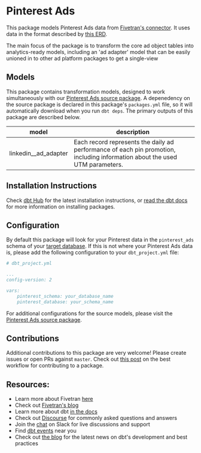 # Pinterest Ads 

This package models Pinterest Ads data from [Fivetran's connector](https://fivetran.com/docs/applications/pinterest-ads). It uses data in the format described by [this ERD](https://docs.google.com/presentation/d/1YMsP4fBwb0sGoOgDWfIEVVOkfXfljOseulgx9wC87qk/edit).

The main focus of the package is to transform the core ad object tables into analytics-ready models, including an 'ad adapter' model that can be easily unioned in to other ad platform packages to get a single-view 

## Models

This package contains transformation models, designed to work simultaneously with our [Pinterest Ads source package](https://github.com/fivetran/dbt_pinterest_source). A depenedency on the source package is declared in this package's `packages.yml` file, so it will automatically download when you run `dbt deps`. The primary outputs of this package are described below.

| **model**            | **description**                                                                                                             |
| -------------------- | --------------------------------------------------------------------------------------------------------------------------- |
| linkedin__ad_adapter | Each record represents the daily ad performance of each pin promotion, including information about the used UTM parameters. |

## Installation Instructions
Check [dbt Hub](https://hub.getdbt.com/) for the latest installation instructions, or [read the dbt docs](https://docs.getdbt.com/docs/package-management) for more information on installing packages.

## Configuration
By default this package will look for your Pinterest data in the `pinterest_ads` schema of your [target database](https://docs.getdbt.com/docs/running-a-dbt-project/using-the-command-line-interface/configure-your-profile). If this is not where your Pinterest Ads data is, please add the following configuration to your `dbt_project.yml` file:

```yml
# dbt_project.yml

...
config-version: 2

vars:
    pinterest_schema: your_database_name
    pinterest_database: your_schema_name 
```

For additional configurations for the source models, please visit the [Pinterest Ads source package](https://github.com/fivetran/dbt_pinterest_source).

## Contributions

Additional contributions to this package are very welcome! Please create issues
or open PRs against `master`. Check out 
[this post](https://discourse.getdbt.com/t/contributing-to-a-dbt-package/657) 
on the best workflow for contributing to a package.

## Resources:
- Learn more about Fivetran [here](https://fivetran.com/docs)
- Check out [Fivetran's blog](https://fivetran.com/blog)
- Learn more about dbt [in the docs](https://docs.getdbt.com/docs/introduction)
- Check out [Discourse](https://discourse.getdbt.com/) for commonly asked questions and answers
- Join the [chat](http://slack.getdbt.com/) on Slack for live discussions and support
- Find [dbt events](https://events.getdbt.com) near you
- Check out [the blog](https://blog.getdbt.com/) for the latest news on dbt's development and best practices
